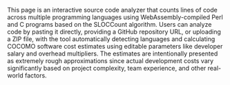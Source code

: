 This page is an interactive source code analyzer that counts lines of code across multiple programming languages using WebAssembly-compiled Perl and C programs based on the SLOCCount algorithm. Users can analyze code by pasting it directly, providing a GitHub repository URL, or uploading a ZIP file, with the tool automatically detecting languages and calculating COCOMO software cost estimates using editable parameters like developer salary and overhead multipliers. The estimates are intentionally presented as extremely rough approximations since actual development costs vary significantly based on project complexity, team experience, and other real-world factors.

<!-- Generated from commit: 473e89edfebc27781b434430f2e8a76adfbe3b16 -->